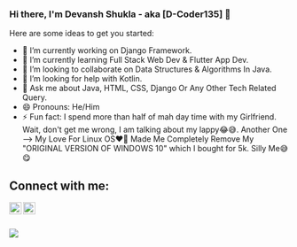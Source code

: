 ### Hi there, I'm Devansh Shukla - aka [D-Coder135] 👋

Here are some ideas to get you started:

- 🔭 I’m currently working on Django Framework.
- 🌱 I’m currently learning Full Stack Web Dev & Flutter App Dev.
- 👯 I’m looking to collaborate on Data Structures & Algorithms In Java.
- 🤔 I’m looking for help with Kotlin.
- 💬 Ask me about Java, HTML, CSS, Django Or Any Other Tech Related Query.
- 😄 Pronouns: He/Him
- ⚡ Fun fact: I spend more than half of mah day time with my Girlfriend. Wait, don't get me wrong, I am talking about my lappy😂😅. Another One --> My Love For Linux OS❤️‍🔥 Made Me Completely Remove My "ORIGINAL VERSION OF WINDOWS 10" which I bought for 5k. Silly Me😅😋
## Connect with me:

   [<img align="left" alt="D-Coder135 | Instagram" width="22px" src="https://cdn.jsdelivr.net/npm/simple-icons@v3/icons/instagram.svg" />][instagram]
   [<img align="left" alt="D-Coder135 | Twitter" width="22px" src="https://cdn.jsdelivr.net/npm/simple-icons@v3/icons/twitter.svg" />][twitter]
   <br /> <br /> 
   
   [instagram]: https://instagram.com/devansh__omi 
   
   [twitter]: https://twitter.com/D_Optimist135
   

<img src="https://github-readme-stats.vercel.app/api?username=D-Coder135&&show_icons=true&title_color=ffffff&icon_color=bb2acf&text_color=daf7dc&bg_color=191919">

